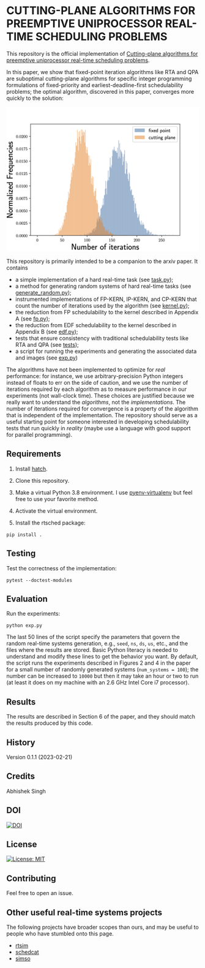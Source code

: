 # CUTTING-PLANE ALGORITHMS FOR PREEMPTIVE UNIPROCESSOR REAL-TIME SCHEDULING PROBLEMS

This repository is the official implementation of [Cutting-plane algorithms for
  preemptive uniprocessor real-time scheduling
  problems](https://arxiv.org/abs/2210.11185).

In this paper, we show that fixed-point iteration algorithms like RTA and QPA
are suboptimal cutting-plane algorithms for specific integer programming
formulations of fixed-priority and earliest-deadline-first schedulability
problems; the optimal algorithm, discovered in this paper, converges more
quickly to the solution:

![compare fixed-point iteration to cutting-plane method](docs/images/fp_cp_compare.png)

This repository is primarily intended to be a companion to the arxiv paper. It
contains
- a simple implementation of a hard real-time task (see
  [task.py](rtsched/system/task.py));
- a method for generating random systems of hard real-time tasks (see
  [generate_random.py](rtsched/system/generate_random.py));
- instrumented implementations of FP-KERN, IP-KERN, and CP-KERN that count the
  number of iterations used by the algorithm (see
  [kernel.py](rtsched/sched_test/kernel.py));
- the reduction from FP schedulability to the kernel described in
  Appendix A (see [fp.py](rtsched/sched_test/fp.py));
- the reduction from EDF schedulability to the kernel described in Appendix B
 (see [edf.py](rtsched/sched_test/edf.py));
- tests that ensure consistency with traditional schedulability tests like
  RTA and QPA (see [tests](rtsched/tests));
- a script for running the experiments and generating the associated data and
  images (see [exp.py](./exp.py))

The algorithms have not been implemented to optimize for *real* performance: for
instance, we use arbitrary-precision Python integers instead of floats to err on
the side of caution, and we use the number of iterations required by each
algorithm as to measure performance in our experiments (not wall-clock time).
These choices are justified because we really want to understand the
*algorithms*, not the *implementations*. The number of iterations required for
convergence is a property of the algorithm that is independent of the
implementation. The repository should serve as a useful starting point for
someone interested in developing schedulability tests that run quickly in
*reality* (maybe use a language with good support for parallel programming).

## Requirements

1. Install [hatch](https://hatch.pypa.io/latest/install/).

2. Clone this repository.

3. Make a virtual Python 3.8 environment. I use
   [pyenv-virtualenv](https://github.com/pyenv/pyenv-virtualenv) but feel free
   to use your favorite method.

4. Activate the virtual environment.

5. Install the rtsched package:

```
pip install .
```

## Testing

Test the correctness of the implementation:

```
pytest --doctest-modules
```

## Evaluation

Run the experiments:

```
python exp.py
```

The last 50 lines of the script specify the parameters that govern the random
real-time systems generation, e.g., `seed`, `ns`, `ds`, `us`, etc., and the
files where the results are stored. Basic Python literacy is needed to
understand and modify these lines to get the behavior you want. By default, the
script runs the experiments described in Figures 2 and 4 in the paper for a
small number of randomly generated systems (`num_systems = 100`); the number can
be increased to `10000` but then it may take an hour or two to run (at least it
does on my machine with an 2.6 GHz Intel Core i7 processor).

## Results

The results are described in Section 6 of the paper, and they should match the
results produced by this code.

## History

Version 0.1.1 (2023-02-21)

## Credits

Abhishek Singh

## DOI

[![DOI](https://zenodo.org/badge/604422991.svg)](https://zenodo.org/badge/latestdoi/604422991)

## License

[![License: MIT](https://img.shields.io/badge/License-MIT-yellow.svg)](https://opensource.org/licenses/MIT)

## Contributing

Feel free to open an issue.

## Other useful real-time systems projects

The following projects have broader scopes than ours, and may be useful to
people who have stumbled onto this page.

- [rtsim](http://rtsim.sssup.it/)
- [schedcat](https://github.com/brandenburg/schedcat)
- [simso](https://github.com/MaximeCheramy/simso)
